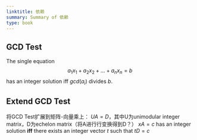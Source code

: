 ```yaml
---
linktitle: 依赖
summary: Summary of 依赖
type: book
---
```



## GCD Test

The single equation
$$
a_1x_1+a_2x_2+...+a_nx_n=b
$$
has an integer solution iff $gcd(a_i)$ divides $b$.

## Extend GCD Test
将GCD Test扩展到矩阵-向量乘上：
$UA=D$，其中U为unimodular integer matrix，D为echelon matrix（将A进行行变换得到D？）
$xA=c$ has an integer solution **iff** there exists an integer vector $t$ such that $tD=c$
